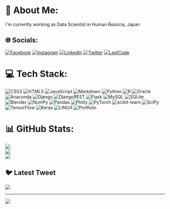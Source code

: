 # 💫 About Me:
I'm currently working as Data Scientist in Human Resocia, Japan<br>



## 🌐 Socials:
[![Facebook](https://img.shields.io/badge/Facebook-%231877F2.svg?logo=Facebook&logoColor=white)](https://www.facebook.com/sattusss) 
[![Instagram](https://img.shields.io/badge/Instagram-%23E4405F.svg?logo=Instagram&logoColor=white)](https://www.instagram.com/thesatyamtiwarii/) 
[![LinkedIn](https://img.shields.io/badge/LinkedIn-%230077B5.svg?logo=linkedin&logoColor=white)](https://www.linkedin.com/in/satyam-tiwari-%F0%9F%87%AE%F0%9F%87%B3-70210a22b/) 
[![Twitter](https://img.shields.io/badge/Twitter-%231DA1F2.svg?logo=Twitter&logoColor=white)](https://twitter.com/_satyam_345) 
[![LeetCode](https://img.shields.io/badge/LeetCode-%23FFA116.svg?logo=LeetCode&logoColor=white)](https://leetcode.com/satyamtiwari345/)


# 💻 Tech Stack:
![CSS3](https://img.shields.io/badge/css3-%231572B6.svg?style=plastic&logo=css3&logoColor=white) ![HTML5](https://img.shields.io/badge/html5-%23E34F26.svg?style=plastic&logo=html5&logoColor=white) ![JavaScript](https://img.shields.io/badge/javascript-%23323330.svg?style=plastic&logo=javascript&logoColor=%23F7DF1E) ![Markdown](https://img.shields.io/badge/markdown-%23000000.svg?style=plastic&logo=markdown&logoColor=white) ![Python](https://img.shields.io/badge/python-3670A0?style=plastic&logo=python&logoColor=ffdd54) ![R](https://img.shields.io/badge/r-%23276DC3.svg?style=plastic&logo=r&logoColor=white) ![Oracle](https://img.shields.io/badge/Oracle-F80000?style=plastic&logo=oracle&logoColor=white) ![Anaconda](https://img.shields.io/badge/Anaconda-%2344A833.svg?style=plastic&logo=anaconda&logoColor=white) ![Django](https://img.shields.io/badge/django-%23092E20.svg?style=plastic&logo=django&logoColor=white) ![DjangoREST](https://img.shields.io/badge/DJANGO-REST-ff1709?style=plastic&logo=django&logoColor=white&color=ff1709&labelColor=gray) ![Flask](https://img.shields.io/badge/flask-%23000.svg?style=plastic&logo=flask&logoColor=white) ![MySQL](https://img.shields.io/badge/mysql-%2300f.svg?style=plastic&logo=mysql&logoColor=white) ![SQLite](https://img.shields.io/badge/sqlite-%2307405e.svg?style=plastic&logo=sqlite&logoColor=white) ![Blender](https://img.shields.io/badge/blender-%23F5792A.svg?style=plastic&logo=blender&logoColor=white) ![NumPy](https://img.shields.io/badge/numpy-%23013243.svg?style=plastic&logo=numpy&logoColor=white) ![Pandas](https://img.shields.io/badge/pandas-%23150458.svg?style=plastic&logo=pandas&logoColor=white) ![Plotly](https://img.shields.io/badge/Plotly-%233F4F75.svg?style=plastic&logo=plotly&logoColor=white) ![PyTorch](https://img.shields.io/badge/PyTorch-%23EE4C2C.svg?style=plastic&logo=PyTorch&logoColor=white) ![scikit-learn](https://img.shields.io/badge/scikit--learn-%23F7931E.svg?style=plastic&logo=scikit-learn&logoColor=white) ![SciPy](https://img.shields.io/badge/SciPy-%230C55A5.svg?style=plastic&logo=scipy&logoColor=%white) ![TensorFlow](https://img.shields.io/badge/TensorFlow-%23FF6F00.svg?style=plastic&logo=TensorFlow&logoColor=white) ![Keras](https://img.shields.io/badge/Keras-%23D00000.svg?style=plastic&logo=Keras&logoColor=white) ![LINUX](https://img.shields.io/badge/Linux-FCC624?style=plastic&logo=linux&logoColor=black) ![Portfolio](https://img.shields.io/badge/Portfolio-%23000000.svg?style=plastic&logo=firefox&logoColor=#FF7139)
# 📊 GitHub Stats:
![](https://github-readme-stats.vercel.app/api?username=Sattusss&theme=nightowl&hide_border=false&include_all_commits=false&count_private=false)<br/>
![](https://github-readme-streak-stats.herokuapp.com/?user=Sattusss&theme=nightowl&hide_border=false)<br/>
![](https://github-readme-stats.vercel.app/api/top-langs/?username=Sattusss&theme=nightowl&hide_border=false&include_all_commits=false&count_private=false&layout=compact)

## 🐦 Latest Tweet
[![](https://gtce.itsvg.in/api?username=http://twitter.com/_satyam_345)](https://github.com/VishwaGauravIn/github-twitter-card-embed)

---
[![](https://visitcount.itsvg.in/api?id=Sattusss&icon=2&color=5)](https://visitcount.itsvg.in)

<!-- Proudly created with GPRM ( https://gprm.itsvg.in ) -->
